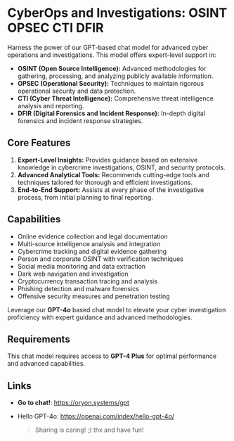 # CyberOps and Investigations: OSINT OPSEC CTI DFIR

Harness the power of our GPT-based chat model for advanced cyber operations and investigations. This model offers expert-level support in:

- **OSINT (Open Source Intelligence):** Advanced methodologies for gathering, processing, and analyzing publicly available information.
- **OPSEC (Operational Security):** Techniques to maintain rigorous operational security and data protection.
- **CTI (Cyber Threat Intelligence):** Comprehensive threat intelligence analysis and reporting.
- **DFIR (Digital Forensics and Incident Response):** In-depth digital forensics and incident response strategies.

## Core Features

1. **Expert-Level Insights:** Provides guidance based on extensive knowledge in cybercrime investigations, OSINT, and security protocols.
2. **Advanced Analytical Tools:** Recommends cutting-edge tools and techniques tailored for thorough and efficient investigations.
3. **End-to-End Support:** Assists at every phase of the investigative process, from initial planning to final reporting.

## Capabilities

- Online evidence collection and legal documentation
- Multi-source intelligence analysis and integration
- Cybercrime tracking and digital evidence gathering
- Person and corporate OSINT with verification techniques
- Social media monitoring and data extraction
- Dark web navigation and investigation
- Cryptocurrency transaction tracing and analysis
- Phishing detection and malware forensics
- Offensive security measures and penetration testing

Leverage our **GPT-4o** based chat model to elevate your cyber investigation proficiency with expert guidance and advanced methodologies.

## Requirements

This chat model requires access to **GPT-4 Plus** for optimal performance and advanced capabilities.

## Links

- **Go to chat!**: https://oryon.systems/gpt
- Hello GPT-4o: https://openai.com/index/hello-gpt-4o/


  > Sharing is caring! ;) thx and have fun!





